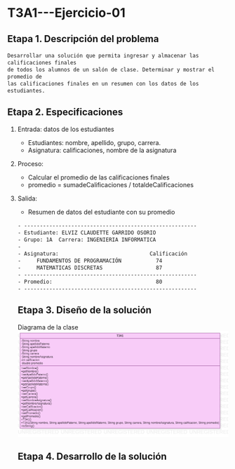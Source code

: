 # T3A1---Ejercicio-01

## Etapa 1. Descripción del problema 
    Desarrollar una solución que permita ingresar y almacenar las calificaciones finales
    de todos los alumnos de un salón de clase. Determinar y mostrar el promedio de 
    las calificaciones finales en un resumen con los datos de los estudiantes.

## Etapa 2. Especificaciones
1. Entrada: datos de los estudiantes
   - Estudiantes: nombre, apellido, grupo, carrera.
   - Asignatura: calificaciones, nombre de la asignatura
2. Proceso:
   - Calcular el promedio de las calificaciones finales
   - promedio = sumadeCalificaciones / totaldeCalificaciones
3. Salida:
   - Resumen de datos del estudiante con su promedio
    
    ~~~
   - -------------------------------------------------------
   - Estudiante: ELVIZ CLAUDETTE GARRIDO OSORIO 
   - Grupo: 1A  Carrera: INGENIERIA INFORMATICA
   -
   - Asignatura:                             Calificación 
   -     FUNDAMENTOS DE PROGRAMACIÓN           74
   -     MATEMATICAS DISCRETAS                 87
   - -------------------------------------------------------
   - Promedio:                                 80
   - -------------------------------------------------------
    ~~~
    
    ## Etapa 3. Diseño de la solución
    Diagrama de la clase
    ![](https://github.com/ElvizClaudette/T3A1---Ejercicio-01/blob/main/T3A1.png)
    
    ## Etapa 4. Desarrollo de la solución
